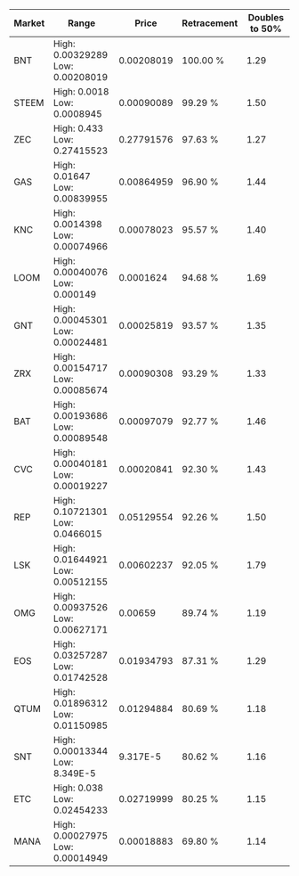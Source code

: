 | Market | Range | Price| Retracement | Doubles to 50% |
| --- | --- | --- | --- | --- |
| BNT | High: 0.00329289<br />Low: 0.00208019 | 0.00208019 | 100.00 % | 1.29 |
| STEEM | High: 0.0018<br />Low: 0.0008945 | 0.00090089 | 99.29 % | 1.50 |
| ZEC | High: 0.433<br />Low: 0.27415523 | 0.27791576 | 97.63 % | 1.27 |
| GAS | High: 0.01647<br />Low: 0.00839955 | 0.00864959 | 96.90 % | 1.44 |
| KNC | High: 0.0014398<br />Low: 0.00074966 | 0.00078023 | 95.57 % | 1.40 |
| LOOM | High: 0.00040076<br />Low: 0.000149 | 0.0001624 | 94.68 % | 1.69 |
| GNT | High: 0.00045301<br />Low: 0.00024481 | 0.00025819 | 93.57 % | 1.35 |
| ZRX | High: 0.00154717<br />Low: 0.00085674 | 0.00090308 | 93.29 % | 1.33 |
| BAT | High: 0.00193686<br />Low: 0.00089548 | 0.00097079 | 92.77 % | 1.46 |
| CVC | High: 0.00040181<br />Low: 0.00019227 | 0.00020841 | 92.30 % | 1.43 |
| REP | High: 0.10721301<br />Low: 0.0466015 | 0.05129554 | 92.26 % | 1.50 |
| LSK | High: 0.01644921<br />Low: 0.00512155 | 0.00602237 | 92.05 % | 1.79 |
| OMG | High: 0.00937526<br />Low: 0.00627171 | 0.00659 | 89.74 % | 1.19 |
| EOS | High: 0.03257287<br />Low: 0.01742528 | 0.01934793 | 87.31 % | 1.29 |
| QTUM | High: 0.01896312<br />Low: 0.01150985 | 0.01294884 | 80.69 % | 1.18 |
| SNT | High: 0.00013344<br />Low: 8.349E-5 | 9.317E-5 | 80.62 % | 1.16 |
| ETC | High: 0.038<br />Low: 0.02454233 | 0.02719999 | 80.25 % | 1.15 |
| MANA | High: 0.00027975<br />Low: 0.00014949 | 0.00018883 | 69.80 % | 1.14 |
